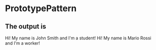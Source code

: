 # PrototypePattern

## The output is

Hi! My name is John Smith and I'm a student!
Hi! My name is Mario Rossi and I'm a worker!
